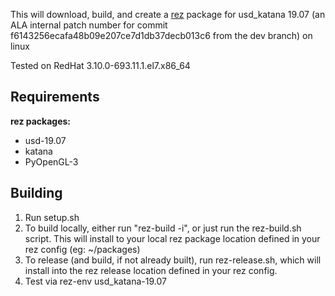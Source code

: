 This will download, build, and create a [rez](http://nerdvegas.github.io/rez/) package for usd_katana 19.07 (an ALA internal patch number for commit f6143256ecafa48b09e207ce7d1db37decb013c6 from the dev branch) on linux

Tested on RedHat 3.10.0-693.11.1.el7.x86_64

## Requirements

**rez packages:**

 - usd-19.07
 - katana
 - PyOpenGL-3

## Building

 1. Run setup.sh
 2. To build locally, either run "rez-build -i", or just run the rez-build.sh script.  This will install to your local rez package location defined in your rez config (eg: ~/packages)
 3. To release (and build, if not already built), run rez-release.sh, which will install into the rez release location defined in your rez config.
 4. Test via rez-env usd_katana-19.07
